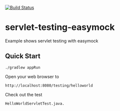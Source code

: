 [![Build Status](https://travis-ci.org/claudioaltamura/servlet-testing-easymock.svg?branch=master)](https://travis-ci.org/claudioaltamura/servlet-testing-easymock)

servlet-testing-easymock
========================

Example shows servlet testing with easymock


Quick Start
-----------

	./gradlew appRun

Open your web browser to

	http://localhost:8080/testing/helloworld

Check out the test

	HelloWorldServletTest.java.